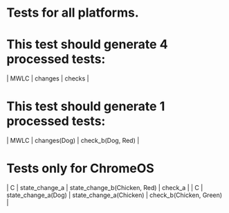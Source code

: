 # Tests for all platforms.
# This test should generate 4 processed tests:
| MWLC | changes | checks |

# This test should generate 1 processed tests:
| MWLC | changes(Dog) | check_b(Dog, Red) |

# Tests only for ChromeOS
| C | state_change_a | state_change_b(Chicken, Red) | check_a |
| C | state_change_a(Dog) | state_change_a(Chicken) | check_b(Chicken, Green) |
